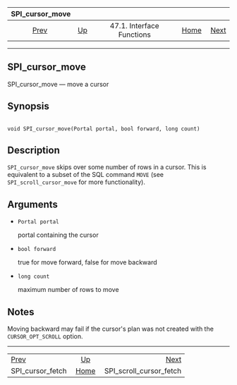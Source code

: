<!--?xml version="1.0" encoding="UTF-8" standalone="no"?-->

|                   SPI\_cursor\_move                   |                                                      |                           |                                                       |                                                                     |
| :---------------------------------------------------: | :--------------------------------------------------- | :-----------------------: | ----------------------------------------------------: | ------------------------------------------------------------------: |
| [Prev](spi-spi-cursor-fetch.html "SPI_cursor_fetch")  | [Up](spi-interface.html "47.1. Interface Functions") | 47.1. Interface Functions | [Home](index.html "PostgreSQL 17devel Documentation") |  [Next](spi-spi-scroll-cursor-fetch.html "SPI_scroll_cursor_fetch") |

***

## SPI\_cursor\_move

SPI\_cursor\_move — move a cursor

## Synopsis

```

void SPI_cursor_move(Portal portal, bool forward, long count)
```

## Description

`SPI_cursor_move` skips over some number of rows in a cursor. This is equivalent to a subset of the SQL command `MOVE` (see `SPI_scroll_cursor_move` for more functionality).

## Arguments

* `Portal portal`

    portal containing the cursor

* `bool forward`

    true for move forward, false for move backward

* `long count`

    maximum number of rows to move

## Notes

Moving backward may fail if the cursor's plan was not created with the `CURSOR_OPT_SCROLL` option.

***

|                                                       |                                                       |                                                                     |
| :---------------------------------------------------- | :---------------------------------------------------: | ------------------------------------------------------------------: |
| [Prev](spi-spi-cursor-fetch.html "SPI_cursor_fetch")  |  [Up](spi-interface.html "47.1. Interface Functions") |  [Next](spi-spi-scroll-cursor-fetch.html "SPI_scroll_cursor_fetch") |
| SPI\_cursor\_fetch                                    | [Home](index.html "PostgreSQL 17devel Documentation") |                                          SPI\_scroll\_cursor\_fetch |
